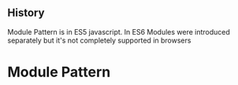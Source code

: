## History 
Module Pattern is in ES5 javascript.
In ES6 Modules were introduced separately but it's not completely supported in browsers

# Module Pattern

